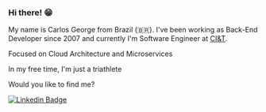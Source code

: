 ### Hi there! 😁
My name is Carlos George from Brazil (🇧🇷). I've been working as Back-End Developer since 2007 and currently I'm Software Engineer at [CI&T](https://ciandt.com/br/).

Focused on Cloud Architecture and Microservices

In my free time, I'm just a triathlete

Would you like to find me?

[![Linkedin Badge](https://img.shields.io/badge/-LinkedIn-blue?style=flat-square&logo=Linkedin&logoColor=white&link=https://www.linkedin.com/in/carlos-george-58856a1b)](https://www.linkedin.com/in/carlos-george)
